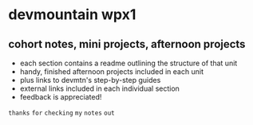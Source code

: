 devmountain wpx1 
=================
## cohort notes, mini projects, afternoon projects

- each section contains a readme outlining the structure of that unit
- handy, finished afternoon projects included in each unit
- plus links to devmtn's step-by-step guides
- external links included in each individual section
- feedback is appreciated!

`thanks` `for` `checking` `my` `notes` `out`